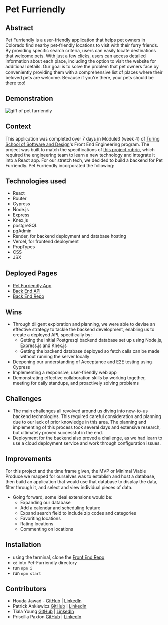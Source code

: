 # Pet Furriendly

## Abstract
Pet Furriendly is a user-friendly application that helps pet owners in Colorado find nearby pet-friendly locations to visit with their furry friends. By providing specific search criteria, users can easily locate destinations that welcome pets. With just a few clicks, users can access detailed information about each place, including the option to visit the website for additional details. Our goal is to solve the problem that pet owners face by conveniently providing them with a comprehensive list of places where their beloved pets are welcome. Because if you're there, your pets should be there too!

## Demonstration
![giff of pet furriendly](https://media.giphy.com/media/b3sIQAjbQMDbkHB8DN/giphy.gif)

## Context
This application was completed over 7 days in Module3 (week 4) of [Turing School of Software and Design](https://turing.edu/)'s Front End Engineering program. The project was built to match the specifications of [this project rubric](https://frontend.turing.edu/projects/module-3/stretch.html), which required the engineering team to learn a new technology and integrate it into a React app. For our stretch tech, we decided to build a backend for Pet Furriendly. Pet Furriendly incorporated the following:

## Technologies used
- React
- Router
- Cypress
- Node.js
- Express
- Knex.js
- postgreSQL
- pgAdmin
- Render, for backend deployment and database hosting
- Vercel, for frontend deployment
- PropTypes
- CSS
- JSX

## Deployed Pages
- [Pet Furriendly App](https://pet-furriendly.vercel.app/)
- [Back End API](https://pet-furriendly-server.onrender.com/api/v1/places)
- [Back End Repo](https://github.com/priscillaapaxton/pet-furriendly-api)

## Wins
- Through diligent exploration and planning, we were able to devise an effective strategy to tackle the backend development, enabling us to create a deployed API, specifically by:
  - Getting the initial Postgresql backend database set up using Node.js, Express.js and Knex.js
  - Getting the backend database deployed so fetch calls can be made without running the server locally
- Deepening our understanding of Acceptance and E2E testing using Cypress
- Implementing a responsive, user-friendly web app
- Demonstrating effective collaboration skills by working together, meeting for daily standups, and proactively solving problems

## Challenges
- The main challenges all revolved around us diving into new-to-us backend technologies. This required careful consideration and planning due to our lack of prior knowledge in this area. The planning and implementing of this process took several days and extensive research, but ultimately proved successful in the end. 
- Deployment for the backend also proved a challenge, as we had learn to use a cloud deployment service and work through configuration issues.

## Improvements
For this project and the time frame given, the MVP or Minimal Viable Produce we mapped for ourselves was to establish and host a database, then build an application that would use that database to display the data, filter through it, and select and view individual pieces of data. 

- Going forward, some ideal extensions would be: 
  - Expanding our database
  - Add a calendar and scheduling feature
  - Expand search field to include zip codes and categories
  - Favoriting locations
  - Rating locations
  - Commenting on locations

## Installation
- using the terminal, clone the [Front End Repo](https://github.com/hjawad22/Pet-Furriendly)
- `cd` into Pet-Furriendly directory
- run `npm i`
- run `npm start`

## Contributors
- Houda Jawad - [GitHub](https://github.com/hjawad22) | [LinkedIn](https://www.linkedin.com/in/houda-jawad-b0315675/)
- Patrick Ankiewicz [GitHub](https://github.com/Pma913) | [LinkedIn](https://www.linkedin.com/in/patrick-ankiewicz/)
- Tiala Young [GitHub](https://github.com/tialaaa) | [LinkedIn](https://www.linkedin.com/in/tialayoung/)
- Priscilla Paxton [GitHub](https://github.com/priscillaapaxton) | [LinkedIn](https://www.linkedin.com/in/priscilla-paxton/)
